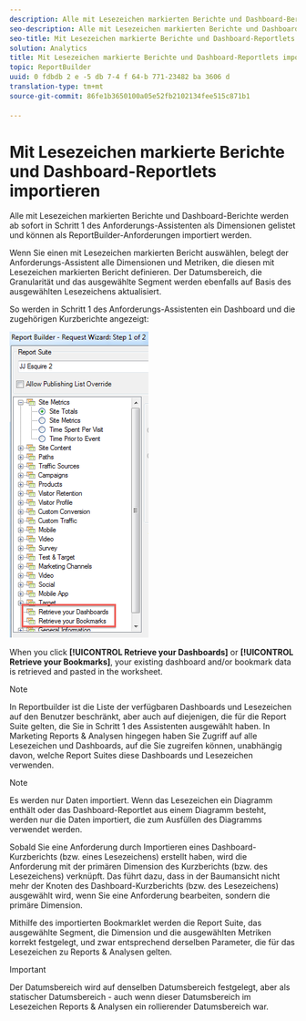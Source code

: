 ```yaml
---
description: Alle mit Lesezeichen markierten Berichte und Dashboard-Berichte werden ab sofort in Schritt 1 des Anforderungs-Assistenten als Dimensionen gelistet und können als ReportBuilder-Anforderungen importiert werden.
seo-description: Alle mit Lesezeichen markierten Berichte und Dashboard-Berichte werden ab sofort in Schritt 1 des Anforderungs-Assistenten als Dimensionen gelistet und können als ReportBuilder-Anforderungen importiert werden.
seo-title: Mit Lesezeichen markierte Berichte und Dashboard-Reportlets importieren
solution: Analytics
title: Mit Lesezeichen markierte Berichte und Dashboard-Reportlets importieren
topic: ReportBuilder
uuid: 0 fdbdb 2 e -5 db 7-4 f 64-b 771-23482 ba 3606 d
translation-type: tm+mt
source-git-commit: 86fe1b3650100a05e52fb2102134fee515c871b1

---
```



# Mit Lesezeichen markierte Berichte und Dashboard-Reportlets importieren

Alle mit Lesezeichen markierten Berichte und Dashboard-Berichte werden ab sofort in Schritt 1 des Anforderungs-Assistenten als Dimensionen gelistet und können als ReportBuilder-Anforderungen importiert werden.

Wenn Sie einen mit Lesezeichen markierten Bericht auswählen, belegt der Anforderungs-Assistent alle Dimensionen und Metriken, die diesen mit Lesezeichen markierten Bericht definieren. Der Datumsbereich, die Granularität und das ausgewählte Segment werden ebenfalls auf Basis des ausgewählten Lesezeichens aktualisiert.

So werden in Schritt 1 des Anforderungs-Assistenten ein Dashboard und die zugehörigen Kurzberichte angezeigt:

![](assets/import_dashboard_reportlet.png)

When you click **[!UICONTROL Retrieve your Dashboards]** or **[!UICONTROL Retrieve your Bookmarks]**, your existing dashboard and/or bookmark data is retrieved and pasted in the worksheet.

>[!NOTE]
>
>In Reportbuilder ist die Liste der verfügbaren Dashboards und Lesezeichen auf den Benutzer beschränkt, aber auch auf diejenigen, die für die Report Suite gelten, die Sie in Schritt 1 des Assistenten ausgewählt haben. In Marketing Reports &amp; Analysen hingegen haben Sie Zugriff auf alle Lesezeichen und Dashboards, auf die Sie zugreifen können, unabhängig davon, welche Report Suites diese Dashboards und Lesezeichen verwenden.

>[!NOTE]
>
>Es werden nur Daten importiert. Wenn das Lesezeichen ein Diagramm enthält oder das Dashboard-Reportlet aus einem Diagramm besteht, werden nur die Daten importiert, die zum Ausfüllen des Diagramms verwendet werden.

Sobald Sie eine Anforderung durch Importieren eines Dashboard-Kurzberichts (bzw. eines Lesezeichens) erstellt haben, wird die Anforderung mit der primären Dimension des Kurzberichts (bzw. des Lesezeichens) verknüpft. Das führt dazu, dass in der Baumansicht nicht mehr der Knoten des Dashboard-Kurzberichts (bzw. des Lesezeichens) ausgewählt wird, wenn Sie eine Anforderung bearbeiten, sondern die primäre Dimension.

Mithilfe des importierten Bookmarklet werden die Report Suite, das ausgewählte Segment, die Dimension und die ausgewählten Metriken korrekt festgelegt, und zwar entsprechend derselben Parameter, die für das Lesezeichen zu Reports &amp; Analysen gelten.

>[!IMPORTANT]
>
>Der Datumsbereich wird auf denselben Datumsbereich festgelegt, aber als statischer Datumsbereich - auch wenn dieser Datumsbereich im Lesezeichen Reports &amp; Analysen ein rollierender Datumsbereich war.

